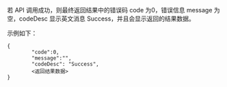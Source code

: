 若 API 调用成功，则最终返回结果中的错误码 code 为0，错误信息 message 为空，codeDesc 显示英文消息 Success，并且会显示返回的结果数据。

示例如下：

```
{
		"code":0,
		"message":"",
        "codeDesc": "Success",
		<返回结果数据>
}
```

